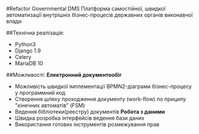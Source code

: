#Refactor Governmental DMS
Платформа самостійної, швидкої автоматизації внутрішніх бізнес-процесів державних органів виконавчої влади

##Технічна реалізація:
- Python3
- Django 1.9
- Celery
- MariaDB 10

##Можливості:
**Електронний документообіг**
- Можливість швидкої імплементації BPMN2-діаграми бізнес-процесу у программний код
- Створення шляху проходження документу (work-flow) по приципу "кінечних автоматів" (FSM)
- Ведення бібліотеки(реєстру) документів
**Робота з даними**
- Швидка розробка інтерфейсів ведення бази даних
- Використання готових інструментів розмежування прав

